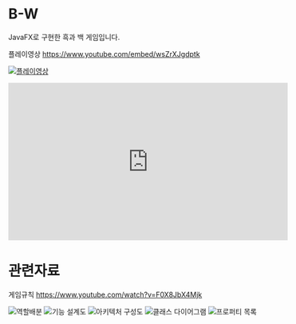 # B-W
JavaFX로 구현한 흑과 백 게임입니다.

플레이영상 https://www.youtube.com/embed/wsZrXJgdptk

[![플레이영상](https://i.ytimg.com/vi/wsZrXJgdptk/hqdefault.jpg?sqp=-oaymwEZCPYBEIoBSFXyq4qpAwsIARUAAIhCGAFwAQ==&rs=AOn4CLC6PhGZaXEqmd6V-j_CizqqiT487w)](https://www.youtube.com/watch?v=wsZrXJgdptk)

<iframe width="560" height="315" src="https://www.youtube.com/embed/wsZrXJgdptk" frameborder="0" allow="accelerometer; autoplay; encrypted-media; gyroscope; picture-in-picture" allowfullscreen></iframe>

# 관련자료

게임규칙 https://www.youtube.com/watch?v=F0X8JbX4Mjk

![역할배분](https://user-images.githubusercontent.com/11497518/63837053-b38aea80-c9b5-11e9-818c-7c39d7996c5c.png)
![기능 설계도](https://user-images.githubusercontent.com/11497518/63837036-ad950980-c9b5-11e9-974a-d9bbc7d9c2bb.png)
![아키텍처 구성도](https://user-images.githubusercontent.com/11497518/63837041-af5ecd00-c9b5-11e9-9473-95f7ce0526ed.png)
![클래스 다이어그램](https://user-images.githubusercontent.com/11497518/63837068-ba196200-c9b5-11e9-8ffb-273a6d7c5fe8.png)
![프로퍼티 목록](https://user-images.githubusercontent.com/11497518/63837071-bb4a8f00-c9b5-11e9-82b1-7c6cfed958f2.png)
